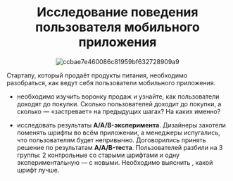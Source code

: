 <h1 align="center"><b>Исследование поведения пользователя мобильного приложения</b></h1>
<p align="center"><img src="https://i.ibb.co/7Xcnj8Z/ccbae7e460086c81959bf632728909a9.png" alt="ccbae7e460086c81959bf632728909a9" border="0"></p>



Стартапу, который продаёт продукты питания, необходимо разобраться, как ведут себя пользователи мобильного приложения.  


- необходимо изучить воронку продаж и узнайте, как пользователи доходят до покупки. Сколько пользователей доходит до покупки, а сколько — «застревает» на предыдущих шагах? На каких именно?  


-  исследовать результаты **A/A/B-эксперимента**. Дизайнеры захотели поменять шрифты во всём приложении, а менеджеры испугались, что пользователям будет непривычно. Договорились принять решение по результатам **A/A/B-теста**. Пользователей разбили на 3 группы: 2 контрольные со старыми шрифтами и одну экспериментальную — с новыми. Необходимо выяснить , какой шрифт лучше.  


